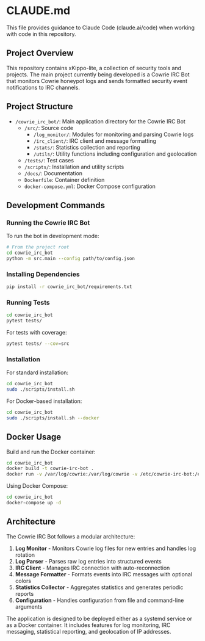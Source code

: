 # CLAUDE.md

This file provides guidance to Claude Code (claude.ai/code) when working with code in this repository.

## Project Overview

This repository contains xKippo-lite, a collection of security tools and projects. The main project currently being developed is a Cowrie IRC Bot that monitors Cowrie honeypot logs and sends formatted security event notifications to IRC channels.

## Project Structure

- `/cowrie_irc_bot/`: Main application directory for the Cowrie IRC Bot
  - `/src/`: Source code
    - `/log_monitor/`: Modules for monitoring and parsing Cowrie logs
    - `/irc_client/`: IRC client and message formatting
    - `/stats/`: Statistics collection and reporting
    - `/utils/`: Utility functions including configuration and geolocation
  - `/tests/`: Test cases
  - `/scripts/`: Installation and utility scripts
  - `/docs/`: Documentation
  - `Dockerfile`: Container definition
  - `docker-compose.yml`: Docker Compose configuration

## Development Commands

### Running the Cowrie IRC Bot

To run the bot in development mode:

```bash
# From the project root
cd cowrie_irc_bot
python -m src.main --config path/to/config.json
```

### Installing Dependencies

```bash
pip install -r cowrie_irc_bot/requirements.txt
```

### Running Tests

```bash
cd cowrie_irc_bot
pytest tests/
```

For tests with coverage:

```bash
pytest tests/ --cov=src
```

### Installation

For standard installation:

```bash
cd cowrie_irc_bot
sudo ./scripts/install.sh
```

For Docker-based installation:

```bash
cd cowrie_irc_bot
sudo ./scripts/install.sh --docker
```

## Docker Usage

Build and run the Docker container:

```bash
cd cowrie_irc_bot
docker build -t cowrie-irc-bot .
docker run -v /var/log/cowrie:/var/log/cowrie -v /etc/cowrie-irc-bot:/etc/cowrie-irc-bot cowrie-irc-bot
```

Using Docker Compose:

```bash
cd cowrie_irc_bot
docker-compose up -d
```

## Architecture

The Cowrie IRC Bot follows a modular architecture:

1. **Log Monitor** - Monitors Cowrie log files for new entries and handles log rotation
2. **Log Parser** - Parses raw log entries into structured events
3. **IRC Client** - Manages IRC connection with auto-reconnection
4. **Message Formatter** - Formats events into IRC messages with optional colors
5. **Statistics Collector** - Aggregates statistics and generates periodic reports
6. **Configuration** - Handles configuration from file and command-line arguments

The application is designed to be deployed either as a systemd service or as a Docker container. It includes features for log monitoring, IRC messaging, statistical reporting, and geolocation of IP addresses.